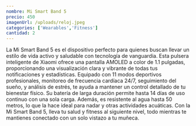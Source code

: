 ```yaml
---
nombre: Mi Smart Band 5
precio: 450
imagenUrl: /uploads/reloj.jpeg
categories: ['Wearables','Fitness']
cantidad: 2
---
```




La Mi Smart Band 5 es el dispositivo perfecto para quienes buscan llevar un estilo de vida activo y saludable con tecnología de vanguardia. Esta pulsera inteligente de Xiaomi ofrece una pantalla AMOLED a color de 1.1 pulgadas, proporcionando una visualización clara y vibrante de todas tus notificaciones y estadísticas. Equipado con 11 modos deportivos profesionales, monitoreo de frecuencia cardíaca 24/7, seguimiento del sueño, y análisis de estrés, te ayuda a mantener un control detallado de tu bienestar físico. Su batería de larga duración permite hasta 14 días de uso continuo con una sola carga. Además, es resistente al agua hasta 50 metros, lo que la hace ideal para nadar y otras actividades acuáticas. Con la Mi Smart Band 5, lleva tu salud y fitness al siguiente nivel, todo mientras te mantienes conectado con un solo vistazo a tu muñeca.